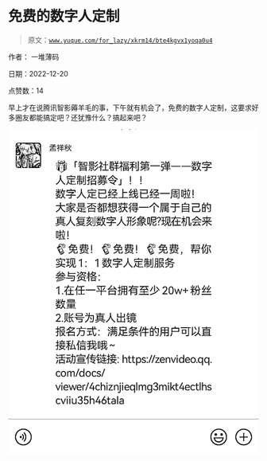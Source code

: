 # 免费的数字人定制

> 原文：[`www.yuque.com/for_lazy/xkrm14/bte4kgvx1yoqa0u4`](https://www.yuque.com/for_lazy/xkrm14/bte4kgvx1yoqa0u4)

作者： 一堆薄码 

日期：2022-12-20 

点赞数：14 

早上才在说腾讯智影薅羊毛的事，下午就有机会了，免费的数字人定制，这要求好多圈友都能搞定吧？还犹豫什么？搞起来吧？ 

![](img/a908dc36bb27c67077d1d5018cb6d20e.png)  

